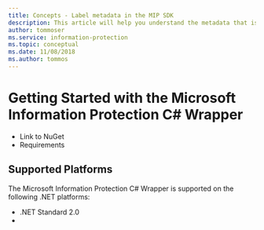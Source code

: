 ```yaml
---
title: Concepts - Label metadata in the MIP SDK
description: This article will help you understand the metadata that is generated by the Microsoft Information Protection SDK.
author: tommoser
ms.service: information-protection
ms.topic: conceptual
ms.date: 11/08/2018
ms.author: tommos
---
```

# Getting Started with the Microsoft Information Protection C# Wrapper

* Link to NuGet
* Requirements

## Supported Platforms

The Microsoft Information Protection C# Wrapper is supported on the following .NET platforms:

* .NET Standard 2.0
* 